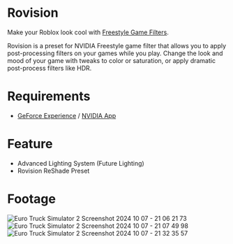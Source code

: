 # Rovision
Make your Roblox look cool with [Freestyle Game Filters](https://www.nvidia.com/en-us/geforce/geforce-experience/#Freestyle).

Rovision is a preset for NVIDIA Freestyle game filter that allows you to apply post-processing filters on your games while you play. Change the look and mood of your game with tweaks to color or saturation, or apply dramatic post-process filters like HDR.

# Requirements
- [GeForce Experience](https://www.nvidia.com/en-us/geforce/geforce-experience) / [NVIDIA App](https://www.nvidia.com/en-us/software/nvidia-app)

# Feature
- Advanced Lighting System (Future Lighting)
- Rovision ReShade Preset

# Footage
![Euro Truck Simulator 2 Screenshot 2024 10 07 - 21 06 21 73](https://github.com/user-attachments/assets/fa77fdd0-6ac8-483c-a0f4-c8f11913c4cc)
![Euro Truck Simulator 2 Screenshot 2024 10 07 - 21 07 49 98](https://github.com/user-attachments/assets/9584c837-d4fd-4392-bc71-90e9b7f1febe)
![Euro Truck Simulator 2 Screenshot 2024 10 07 - 21 32 35 57](https://github.com/user-attachments/assets/99bdbcd5-185f-4978-b730-f26759f86ede)
